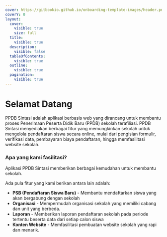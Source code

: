 ```yaml
---
cover: https://gitbookio.github.io/onboarding-template-images/header.png
coverY: 0
layout:
  cover:
    visible: true
    size: full
  title:
    visible: true
  description:
    visible: false
  tableOfContents:
    visible: true
  outline:
    visible: true
  pagination:
    visible: true
---
```


# Selamat Datang

PPDB Sintasi adalah aplikasi berbasis web yang dirancang untuk membantu proses Penerimaan Peserta Didik Baru (PPDB) sekolah terafiliasi. PPDB Sintasi menyediakan berbagai fitur yang memungkinkan sekolah untuk mengelola pendaftaran siswa secara online, mulai dari pengisian formulir, verifikasi data, pembayaran biaya pendaftaran, hingga memfasilitasi website sekolah.

### Apa yang kami fasilitasi?

Aplikasi PPDB Sintasi memberikan berbagai kemudahan untuk membantu sekolah.

Ada pula fitur yang kami berikan antara lain adalah:

* **PSB (Pendaftaran Siswa Baru)** - Membantu mendaftarkan siswa yang akan bergabung dengan sekolah
* **Organisasi** - Mempermudah organisasi sekolah yang memiliki cabang dan unit yang berbeda.
* **Laporan** - Memberikan laporan pendaftaran sekolah pada periode tertentu beserta data dari setiap calon siswa
* **Konten Website** - Memfasilitasi pembuatan website sekolah yang rapi dan menarik.
